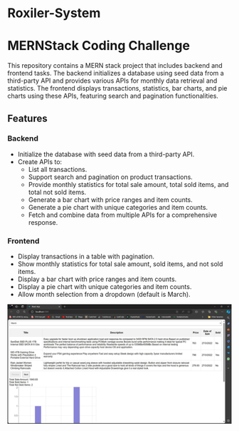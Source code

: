 # Roxiler-System

# MERNStack Coding Challenge

This repository contains a MERN stack project that includes backend and frontend tasks. The backend initializes a database using seed data from a third-party API and provides various APIs for monthly data retrieval and statistics. The frontend displays transactions, statistics, bar charts, and pie charts using these APIs, featuring search and pagination functionalities.

## Features

### Backend
- Initialize the database with seed data from a third-party API.
- Create APIs to:
  - List all transactions.
  - Support search and pagination on product transactions.
  - Provide monthly statistics for total sale amount, total sold items, and total not sold items.
  - Generate a bar chart with price ranges and item counts.
  - Generate a pie chart with unique categories and item counts.
  - Fetch and combine data from multiple APIs for a comprehensive response.

### Frontend
- Display transactions in a table with  pagination.
- Show monthly statistics for total sale amount, sold items, and not sold items.
- Display a bar chart with price ranges and item counts.
- Display a pie chart with unique categories and item counts.
- Allow month selection from a dropdown (default is March).

![image alt](https://github.com/ujjwalpandey13/Roxiler-System/blob/946906eea6ef17fae75a828a48807ecc9c5d0b78/image-1.jpg)

